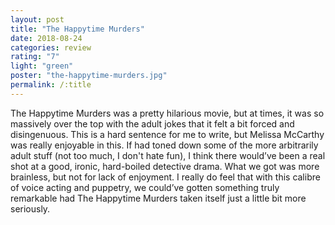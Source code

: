 ```yaml
---
layout: post
title: "The Happytime Murders"
date: 2018-08-24
categories: review
rating: "7"
light: "green"
poster: "the-happytime-murders.jpg"
permalink: /:title
---
```



The Happytime Murders was a pretty hilarious movie, but at times, it was so massively over the top with the adult jokes that it felt a bit forced and disingenuous. This is a hard sentence for me to write, but Melissa McCarthy was really enjoyable in this. If had toned down some of the more arbitrarily adult stuff (not too much, I don't hate fun), I think there would’ve been a real shot at a good, ironic, hard-boiled detective drama. What we got was more brainless, but not for lack of enjoyment. I really do feel that with this calibre of voice acting and puppetry, we could’ve gotten something truly remarkable had The Happytime Murders taken itself just a little bit more seriously.
